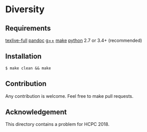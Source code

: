 # Diversity
## Requirements
[texlive-full](https://www.tug.org/texlive/)
[pandoc](https://pandoc.org/)
[g++](https://gcc.gnu.org/)
[make](https://www.gnu.org/software/make/)
[python](https://www.python.org/) 2.7 or 3.4+ (recommended)


## Installation
```
$ make clean && make
```

## Contribution
Any contribution is welcome. Feel free to make pull requests.

## Acknowledgement
This directory contains a problem for HCPC 2018.
